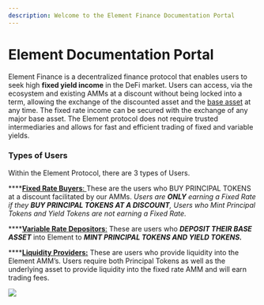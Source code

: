 ```yaml
---
description: Welcome to the Element Finance Documentation Portal
---
```


# Element Documentation Portal

Element Finance is a decentralized finance protocol that enables users to seek high **fixed yield income** in the DeFi market. Users can access, via the ecosystem and existing AMMs at a discount without being locked into a term, allowing the exchange of the discounted asset and the [base asset](https://github.com/delv-tech/construction-paper/blob/3e60e1bcd6276ec2dcd8888abb5423c37f4f9282/Construction-Paper.md#14-glossary-definitions) at any time. The fixed rate income can be secured with the exchange of any major base asset. The Element protocol does not require trusted intermediaries and allows for fast and efficient trading of fixed and variable yields.

### Types of Users

Within the Element Protocol, there are 3 types of Users.

****[**Fixed Rate Buyers**: ](getting-started/buying-fixed-rates.md)These are the users who BUY PRINCIPAL TOKENS at a discount facilitated by our AMMs. _Users are **ONLY** earning a Fixed Rate if they **BUY PRINCIPAL TOKENS AT A DISCOUNT**, Users who Mint Principal Tokens and Yield Tokens are not earning a Fixed Rate._

****[**Variable Rate Depositors**:](getting-started/earning-variable-rates.md) These are users who _**DEPOSIT THEIR BASE ASSET**_ into Element to _**MINT PRINCIPAL TOKENS AND YIELD TOKENS.**_

****[**Liquidity Providers:**](getting-started/providing-liquidity.md) These are users who provide liquidity into the Element AMM’s. Users require both Principal Tokens as well as the underlying asset to provide liquidity into the fixed rate AMM and will earn trading fees.

![](<.gitbook/assets/photo\_2021-05-18 09.20.18.jpeg>)
